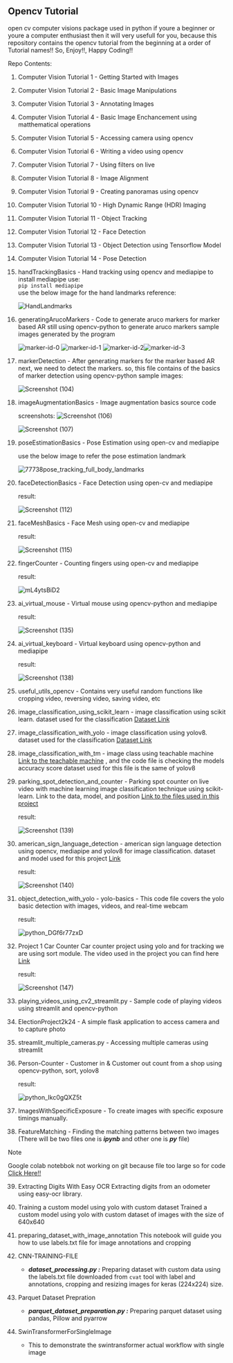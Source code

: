 <h2>Opencv Tutorial</h2>
<p>open cv computer visions package used in python if youre a beginner or youre a computer enthusiast then it will very usefull for you, because this repository contains the opencv tutorial from the beginning at a order of Tutorial names!! So, Enjoy!!, Happy Coding!!</p>

Repo Contents:

1. Computer Vision Tutorial 1 - Getting Started with Images
2. Computer Vision Tutorial 2 - Basic Image Manipulations
3. Computer Vision Tutorial 3 - Annotating Images
4. Computer Vision Tutorial 4 - Basic Image Enchancement using matthematical operations
5. Computer Vision Tutorial 5 - Accessing camera using opencv
6. Computer Vision Tutorial 6 - Writing a video using opencv
7. Computer Vision Tutorial 7 - Using filters on live
8. Computer Vision Tutorial 8 - Image Alignment
9. Computer Vision Tutorial 9 - Creating panoramas using opencv
10. Computer Vision Tutorial 10 - High Dynamic Range (HDR) Imaging
11. Computer Vision Tutorial 11 - Object Tracking
12. Computer Vision Tutorial 12 - Face Detection
13. Computer Vision Tutorial 13 - Object Detection using Tensorflow Model
14. Computer Vision Tutorial 14 - Pose Detection

15. handTrackingBasics - Hand tracking using opencv and mediapipe
    to install mediapipe use:
    <br><code>pip install mediapipe</code><br>
    use the below image for the hand landmarks reference:

    ![HandLandmarks](https://github.com/arun-arunisto/OpenCVTutorial/assets/86800553/fe81791b-6d49-4a7d-8a73-a753a4294602)

16. generatingArucoMarkers - Code to generate aruco markers for marker based AR
    still using opencv-python to generate aruco markers
    sample images generated by the program

    ![marker-id-0](https://github.com/arun-arunisto/OpenCVTutorial/assets/86800553/5d17bfbf-df14-4fc1-953e-d7af3b97f122) ![marker-id-1](https://github.com/arun-arunisto/OpenCVTutorial/assets/86800553/4b96a0ce-a368-4ab3-b8bb-23994085ab08) 
![marker-id-2](https://github.com/arun-arunisto/OpenCVTutorial/assets/86800553/c2a0f088-b5ea-4c06-8709-cfdf08312668)![marker-id-3](https://github.com/arun-arunisto/OpenCVTutorial/assets/86800553/8899c53b-1910-49ae-a8b4-1de80cbfb3b5)

17. markerDetection - After generating markers for the marker based AR next, we need to detect the markers. so, this file contains of the basics of marker detection using opencv-python
    sample images:

    ![Screenshot (104)](https://github.com/arun-arunisto/OpenCVTutorial/assets/86800553/9e661fbc-85a5-4fab-8dd7-1d657b590a1c)

18. imageAugmentationBasics - Image augmentation basics source code

    screenshots:
    ![Screenshot (106)](https://github.com/arun-arunisto/OpenCVTutorial/assets/86800553/398bfef4-74e5-4845-b291-55cfa3bc95e0)

    ![Screenshot (107)](https://github.com/arun-arunisto/OpenCVTutorial/assets/86800553/b7ba4f61-5cce-4caa-8bdf-1d3ab8ed609e)


19. poseEstimationBasics - Pose Estimation using open-cv and mediapipe

    use the below image to refer the pose estimation landmark


    ![77738pose_tracking_full_body_landmarks](https://github.com/arun-arunisto/OpenCVTutorial/assets/86800553/6d710f6d-b492-4a40-a77e-bef2087b6f48)

20. faceDetectionBasics - Face Detection using open-cv and mediapipe

    result:

    ![Screenshot (112)](https://github.com/arun-arunisto/OpenCVTutorial/assets/86800553/e57370f4-3f32-41af-a2d8-24b8a5f10228)

21. faceMeshBasics - Face Mesh using open-cv and mediapipe

    result:

    ![Screenshot (115)](https://github.com/arun-arunisto/OpenCVTutorial/assets/86800553/17ff65b7-2561-4100-8714-8255c8cbe7c1)

22. fingerCounter - Counting fingers using open-cv and mediapipe

    result:

    ![mL4ytsBiD2](https://github.com/arun-arunisto/OpenCVTutorial/assets/86800553/45ab45d7-ec0f-4941-a4a3-51b6dad2dfdf)

23. ai_virtual_mouse - Virtual mouse using opencv-python and mediapipe

    result:

    ![Screenshot (135)](https://github.com/arun-arunisto/OpenCVTutorial/assets/86800553/bc4dd309-dde7-4df1-89a6-406087fdd83f)

24. ai_virtual_keyboard - Virtual keyboard using opencv-python and mediapipe

    result:

    ![Screenshot (138)](https://github.com/arun-arunisto/OpenCVTutorial/assets/86800553/2d0feb1b-835b-4419-a884-069bbb51dc98)

25. useful_utils_opencv - Contains very useful random functions like cropping video, reversing video, saving video, etc
27. image_classification_using_scikit_learn - image classification using scikit learn. dataset used for the classification <a href="https://drive.google.com/drive/folders/1siM1lOGZPKKeo4krRCzgGxFk8DyUxL1T?usp=drive_link">Dataset Link</a>
28. image_classification_with_yolo - image classification using yolov8. dataset used for the classification <a href="https://drive.google.com/drive/folders/10bc6-HYQzjNomgX4-vCMSRsSNVeZy1ii?usp=sharing">Dataset Link</a>
29. image_classification_with_tm - image class using teachable machine [Link to the teachable machine](https://teachablemachine.withgoogle.com/) , and the code file is checking the models accuracy score dataset used for this file is the same of yolov8
30. parking_spot_detection_and_counter - Parking spot counter on live video with machine learning image classification technique using scikit-learn. Link to the data, model, and position <a href="https://drive.google.com/drive/folders/1Jx2LfcVjgSFMSGiBdVhTsnhfjD4NIlT7?usp=sharing">Link to the files used in this project</a>

    result:

    ![Screenshot (139)](https://github.com/arun-arunisto/OpenCVTutorial/assets/86800553/42d65e4a-8c36-4ea7-a16d-7bfa4af8344e)

31. american_sign_language_detection - american sign language detection using opencv, mediapipe and yolov8 for image classification. dataset and model used for this project <a href="https://drive.google.com/drive/folders/1XUbDUIeMXp8if1cuzBRxNDk04mIJDpde?usp=sharing">Link</a>

    result:

    ![Screenshot (140)](https://github.com/arun-arunisto/OpenCVTutorial/assets/86800553/7343c940-36e5-410b-bf3f-5eaca39a5caf)

32. object_detection_with_yolo
        - yolo-basics - This code file covers the yolo basic detection with images, videos, and real-time webcam

    result:
    
    ![python_DGf6r77zxD](https://github.com/arun-arunisto/OpenCVTutorial/assets/86800553/70988f5b-d16a-4830-b4d7-b2c343a3f057)

33. Project 1 Car Counter
    Car counter project using yolo and for tracking we are using sort module. The video used in the project you can find here <a href="https://drive.google.com/drive/folders/1melpscimZXqPzUEXxG_xKjRyNWatFURR?usp=drive_link">Link</a>

    result:

    ![Screenshot (147)](https://github.com/arun-arunisto/OpenCVTutorial/assets/86800553/b745e822-cb19-4d91-abbc-5f56b9f79ff2)

34. playing_videos_using_cv2_streamlit.py
        - Sample code of playing videos using streamlit and opencv-python

35. ElectionProject2k24
        - A simple flask application to access camera and to capture photo

36. streamlit_multiple_cameras.py
        - Accessing multiple cameras using streamlit
37. Person-Counter
        - Customer in & Customer out count from a shop using opencv-python, sort, yolov8

    result:

    ![python_Ikc0gQXZ5t](https://github.com/arun-arunisto/OpenCVTutorial/assets/86800553/477351a5-d6dc-46f1-b358-c5f687b9b218)

38. ImagesWithSpecificExposure
        - To create images with specific exposure timings manually.
    
39. FeatureMatching - Finding the matching patterns between two images (There will be two files one is ***ipynb*** and other one is ***py*** file)

> [!NOTE]
> Google colab notebbok not working on git because file too large so for code [Click Here!!](https://colab.research.google.com/drive/18VFA_3xwqYcfGH8n6rskb0NxQM25cDBL?usp=sharing)

39. Extracting Digits With Easy OCR
    Extracting digits from an odometer using easy-ocr library.

40. Training a custom model using yolo with custom dataset
    Trained a custom model using yolo with custom dataset of images with the size of 640x640

41. preparing_dataset_with_image_annotation
    This notebook will guide you how to use labels.txt file for image annotations and cropping

42. CNN-TRAINING-FILE
    - ***dataset_processing.py :*** Preparing dataset with custom data using the labels.txt file downloaded from `cvat` tool with label and annotations, cropping and resizing images for keras (224x224) size. 

43. Parquet Dataset Prepration
    - ***parquet_dataset_preparation.py :*** Preparing parquet dataset using pandas, Pillow and pyarrow

44. SwinTransformerForSingleImage
    - This to demonstrate the swintransformer actual workflow with single image

    
